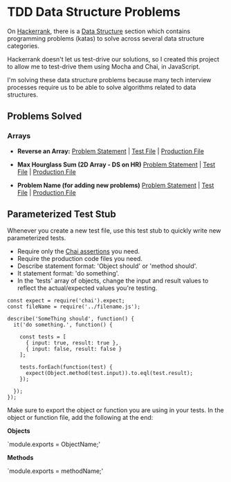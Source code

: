 # TDD Data Structure Problems

On [Hackerrank](https://www.hackerrank.com), there is a [Data Structure](https://www.hackerrank.com/domains/data-structures) section which contains programming problems (katas) to solve across several data structure categories.

Hackerrank doesn't let us test-drive our solutions, so I created this project to allow me to test-drive them using Mocha and Chai, in JavaScript.

I'm solving these data structure problems because many tech interview processes require us to be able to solve algorithms related to data structures.

## Problems Solved

### Arrays

- **Reverse an Array:** [Problem Statement](https://www.hackerrank.com/challenges/arrays-ds/problem) | [Test File](test/reverse-array_test.js) | [Production File](arrays/reverse-array.js)

- **Max Hourglass Sum (2D Array - DS on HR)** [Problem Statement](https://www.hackerrank.com/challenges/2d-array/problem) | [Test File]() | [Production File]()

- **Problem Name (for adding new problems)** [Problem Statement]() | [Test File]() | [Production File]()


## Parameterized Test Stub

Whenever you create a new test file, use this test stub to quickly write new parameterized tests.

- Require only the [Chai assertions](https://www.chaijs.com/guide/styles/) you need.
- Require the production code files you need.
- Describe statement format: 'Object should' or 'method should'.
- It statement format: 'do something'.
- In the 'tests' array of objects, change the input and result values to reflect the actual/expected values you're testing.


```
const expect = require('chai').expect;
const fileName = require('../filename.js');

describe('SomeThing should', function() {
  it('do something.', function() {

    const tests = [
      { input: true, result: true },
      { input: false, result: false }
    ];

    tests.forEach(function(test) {
      expect(Object.method(test.input)).to.eql(test.result);
    });

  });
});
```

Make sure to export the object or function you are using in your tests. In the object or function file, add the following at the end:

**Objects**

`module.exports = ObjectName;'

**Methods**

`module.exports = methodName;'


